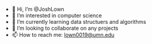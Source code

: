- 👋 Hi, I’m @JoshLown
- 👀 I’m interested in computer science
- 🌱 I’m currently learning data structuers and algorithms
- 💞️ I’m looking to collaborate on any projects
- 📫 How to reach me: lown0019@umn.edu

<!---
JoshLown/JoshLown is a ✨ special ✨ repository because its `README.md` (this file) appears on your GitHub profile.
You can click the Preview link to take a look at your changes.
--->
